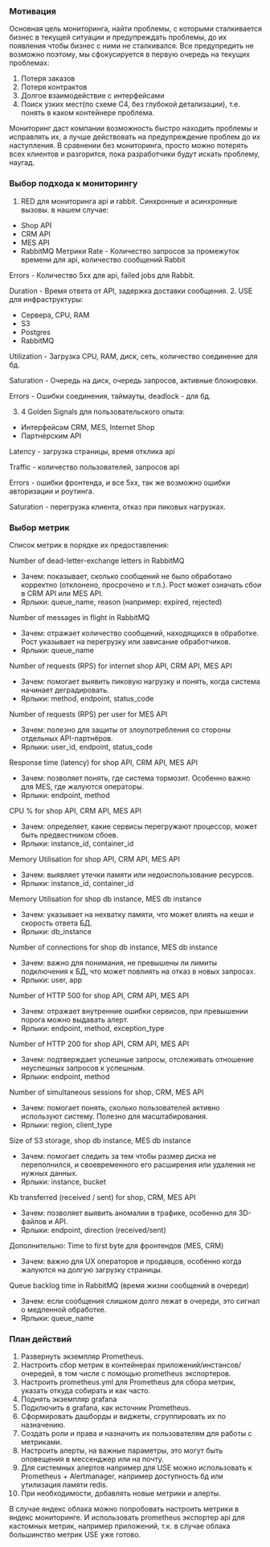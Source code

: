 ### Мотивация

Основная цель мониторинга, найти проблемы, с которыми сталкивается бизнес в текущей ситуации и 
предупреждать проблемы, до их появления чтобы бизнес с ними не сталкивался.
Все предупредить не возможно поэтому, мы сфокусируется в первую очередь на текущих проблемах:
1. Потеря заказов
2. Потеря контрактов
3. Долгое взаимодействие с интерфейсами
4. Поиск узких мест(по схеме C4, без глубокой детализации), т.е. понять в каком контейнере проблема.

Мониторинг даст компании возможность быстро находить проблемы и исправлять их, 
а лучше действовать на предупреждение проблем до их наступления.
В сравнении без мониторинга, просто можно потерять всех клиентов и разгорится, пока разработчики будут искать проблему,
наугад.

### Выбор подхода к мониторингу

1. RED для мониторинга api и rabbit. Синхронные и асинхронные вызовы.
в нашем случае:
- Shop API
- CRM API
- MES API
- RabbitMQ
Метрики
Rate - Количество запросов за промежуток времени для api, количество сообщений Rabbit

Errors - Количество 5хх для api, failed jobs для Rabbit.

Duration - Время ответа от API, задержка доставки сообщения.
2. USE для инфраструктуры:
- Сервера, CPU, RAM
- S3
- Postgres
- RabbitMQ

Utilization - Загрузка CPU, RAM, диск, сеть, количество соединение для бд.

Saturation - Очередь на диск, очередь запросов, активные блокировки.

Errors - Ошибки соединения, таймауты, deadlock - для бд.

3. 4 Golden Signals для пользовательского опыта:
- Интерфейсам CRM, MES, Internet Shop
- Партнёрским API

Latency - загрузка страницы, время отклика api

Traffic - количество пользователей, запросов api

Errors - ошибки фронтенда, и все 5хх, так же возможно ошибки авторизации и роутинга.

Saturation - перегрузка клиента, отказ при пиковых нагрузках.

### Выбор метрик
Список метрик в порядке их предоставления:

Number of dead-letter-exchange letters in RabbitMQ
- Зачем: показывает, сколько сообщений не было обработано корректно (отклонено, просрочено и т.п.). 
 Рост может означать сбои в CRM API или MES API.
- Ярлыки: queue_name, reason (например: expired, rejected)

Number of messages in flight in RabbitMQ
- Зачем: отражает количество сообщений, находящихся в обработке. Рост указывает на перегрузку или зависание обработчиков.
- Ярлыки: queue_name

Number of requests (RPS) for internet shop API, CRM API, MES API
- Зачем: помогает выявить пиковую нагрузку и понять, когда система начинает деградировать.
- Ярлыки: method, endpoint, status_code

Number of requests (RPS) per user for MES API
- Зачем: полезно для защиты от злоупотребления со стороны отдельных API-партнёров.
- Ярлыки: user_id, endpoint, status_code

Response time (latency) for shop API, CRM API, MES API
- Зачем: позволяет понять, где система тормозит. Особенно важно для MES, где жалуются операторы.
- Ярлыки: endpoint, method

CPU % for shop API, CRM API, MES API
- Зачем: определяет, какие сервисы перегружают процессор, может быть предвестником сбоев.
- Ярлыки: instance_id, container_id

Memory Utilisation for shop API, CRM API, MES API
- Зачем: выявляет утечки памяти или недоиспользование ресурсов.
- Ярлыки: instance_id, container_id

Memory Utilisation for shop db instance, MES db instance
- Зачем: указывает на нехватку памяти, что может влиять на кеши и скорость ответа БД.
- Ярлыки: db_instance

Number of connections for shop db instance, MES db instance
- Зачем: важно для понимания, не превышены ли лимиты подключения к БД, что может повлиять на отказ в новых запросах.
- Ярлыки: user, app

Number of HTTP 500 for shop API, CRM API, MES API
- Зачем: отражает внутренние ошибки сервисов, при превышении порога можно выдавать алерт.
- Ярлыки: endpoint, method, exception_type

Number of HTTP 200 for shop API, CRM API, MES API
- Зачем: подтверждает успешные запросы, отслеживать отношение неуспешных запросов к успешным.
- Ярлыки: endpoint, method

Number of simultaneous sessions for shop, CRM, MES API
- Зачем: помогает понять, сколько пользователей активно используют систему. Полезно для масштабирования.
- Ярлыки: region, client_type

Size of S3 storage, shop db instance, MES db instance
- Зачем: помогает следить за тем чтобы размер диска не переполнился, 
 и своевременного его расширения или удаления не нужных данных.
- Ярлыки: instance, bucket

Kb transferred (received / sent) for shop, CRM, MES API
- Зачем: позволяет выявить аномалии в трафике, особенно для 3D-файлов и API.
- Ярлыки: endpoint, direction (received/sent)

Дополнительно:
Time to first byte для фронтендов (MES, CRM)
- Зачем: важно для UX операторов и продавцов, особенно когда жалуются на долгую загрузку страницы.

Queue backlog time in RabbitMQ (время жизни сообщений в очереди)
- Зачем: если сообщения слишком долго лежат в очереди, это сигнал о медленной обработке.
- Ярлыки: queue_name

### План действий
1. Развернуть экземпляр Prometheus.
2. Настроить сбор метрик в контейнерах приложений/инстансов/очередей, в том числе с помощью prometheus экспортеров.
3. Настроить prometheus.yml для Prometheus для сбора метрик, указать откуда собирать и как часто.
4. Поднять экземпляр grafana
5. Подключить в grafana, как источник Prometheus.
6. Сформировать дашборды и виджеты, сгруппировать их по назначению.
7. Создать роли и права и назначить их пользователям для работы с метриками.
8. Настроить алерты, на важные параметры, это могут быть оповещения в мессенджер или на почту.
9. Для системных алертов например для USE можно использовать к Prometheus + Alertmanager, 
 например доступность бд или утилизация памяти redis.
10. При необходимости, добавлять новые метрики и алерты.

В случае яндекс облака можно попробовать настроить метрики в яндекс мониторинге. 
И использовать prometheus экспортер api для кастомных метрик, например приложений,
т.к. в случае облака большинство метрик USE уже готово.
